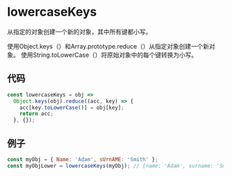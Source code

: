 # lowercaseKeys

从指定的对象创建一个新的对象，其中所有键都小写。

使用Object.keys（）和Array.prototype.reduce（）从指定对象创建一个新对象。
使用String.toLowerCase（）将原始对象中的每个键转换为小写。

## 代码

```js
const lowercaseKeys = obj =>
  Object.keys(obj).reduce((acc, key) => {
    acc[key.toLowerCase()] = obj[key];
    return acc;
  }, {});
```

## 例子

```js
const myObj = { Name: 'Adam', sUrnAME: 'Smith' };
const myObjLower = lowercaseKeys(myObj); // {name: 'Adam', surname: 'Smith'};
```
